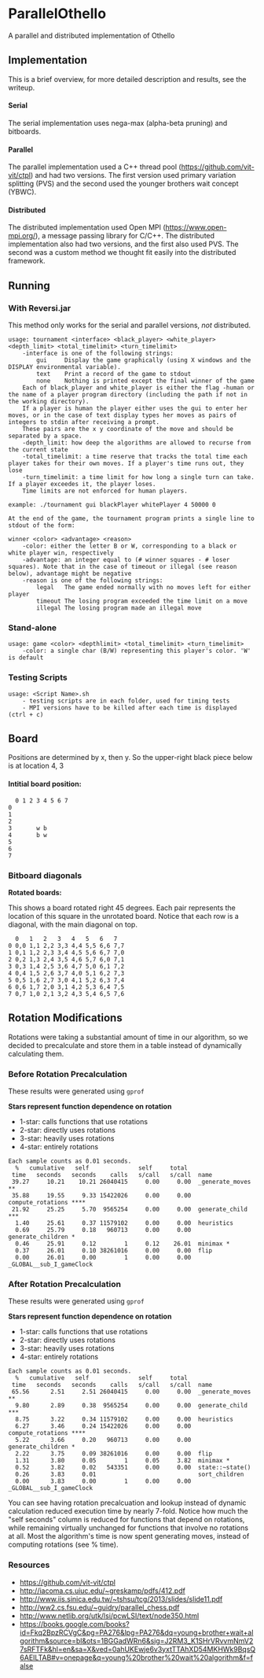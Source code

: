 # ParallelOthello
A parallel and distributed implementation of Othello

## Implementation

This is a brief overview, for more detailed description and results, see the writeup.

#### Serial

The serial implementation uses nega-max (alpha-beta pruning) and bitboards.

#### Parallel

The parallel implementation used a C++ thread pool (https://github.com/vit-vit/ctpl) and had two versions. The first version used primary variation splitting (PVS) and the second used the younger brothers wait concept (YBWC).

#### Distributed

The distributed implementation used Open MPI (https://www.open-mpi.org/), a message passing library for C/C++. The distributed implementation also had two versions, and the first also used PVS. The second was a custom method we thought fit easily into the distributed framework.

## Running

### With Reversi.jar
This method only works for the serial and parallel versions, *not* distributed.

	usage: tournament <interface> <black_player> <white_player> <depth_limit> <total_timelimit> <turn_timelimit>
		-interface is one of the following strings:
			gui 	Display the game graphically (using X windows and the DISPLAY environmental variable).
			text 	Print a record of the game to stdout
			none 	Nothing is printed except the final winner of the game
		Each of black_player and white_player is either the flag -human or the name of a player program directory (including the path if not in the working directory).
		If a player is human the player either uses the gui to enter her moves, or in the case of text display types her moves as pairs of integers to stdin after receiving a prompt.
		These pairs are the x y coordinate of the move and should be separated by a space.
		-depth_limit: how deep the algorithms are allowed to recurse from the current state
		-total_timelimit: a time reserve that tracks the total time each player takes for their own moves. If a player's time runs out, they lose
		-turn_timelimit: a time limit for how long a single turn can take. If a player exceedes it, the player loses.
		Time limits are not enforced for human players.

	example: ./tournament gui blackPlayer whitePlayer 4 50000 0

	At the end of the game, the tournament program prints a single line to stdout of the form:

	winner <color> <advantage> <reason>
		-color: either the letter B or W, corresponding to a black or white player win, respectively
		-advantage: an integer equal to (# winner squares - # loser squares). Note that in the case of timeout or illegal (see reason below), advantage might be negative
		-reason is one of the following strings:
			legal 	The game ended normally with no moves left for either player
			timeout The losing program exceeded the time limit on a move
			illegal The losing program made an illegal move
			
### Stand-alone
    usage: game <color> <depthlimit> <total_timelimit> <turn_timelimit>
        -color: a single char (B/W) representing this player's color. 'W' is default

### Testing Scripts
	usage: <Script Name>.sh
		- testing scripts are in each folder, used for timing tests
		- MPI versions have to be killed after each time is displayed (ctrl + c)



## Board

Positions are determined by x, then y. So the upper-right black piece below is at location 4, 3

#### Intitial board position:

	  0 1 2 3 4 5 6 7
	0
	1
	2
	3       w b
	4       b w
	5
	6
	7


### Bitboard diagonals

**Rotated boards:**

This shows a board rotated right 45 degrees. Each pair represents the location of this square in the unrotated board. Notice that each row is a diagonal, with the main diagonal on top.

	  0   1   2   3   4   5   6   7
	0 0,0 1,1 2,2 3,3 4,4 5,5 6,6 7,7
	1 0,1 1,2 2,3 3,4 4,5 5,6 6,7 7,0
	2 0,2 1,3 2,4 3,5 4,6 5,7 6,0 7,1
	3 0,3 1,4 2,5 3,6 4,7 5,0 6,1 7,2
	4 0,4 1,5 2,6 3,7 4,0 5,1 6,2 7,3
	5 0,5 1,6 2,7 3,0 4,1 5,2 6,3 7,4
	6 0,6 1,7 2,0 3,1 4,2 5,3 6,4 7,5
	7 0,7 1,0 2,1 3,2 4,3 5,4 6,5 7,6
	
	
	
## Rotation Modifications

Rotations were taking a substantial amount of time in our algorithm, so we decided to precalculate and store them in a table instead of dynamically calculating them.

### Before Rotation Precalculation

These results were generated using `gprof`

**Stars represent function dependence on rotation**
- 1-star: calls functions that use rotations
- 2-star: directly uses rotations
- 3-star: heavily uses rotations
- 4-star: entirely rotations

<!-- -->
    Each sample counts as 0.01 seconds.
      %   cumulative   self              self     total
     time   seconds   seconds    calls   s/call   s/call  name
     39.27     10.21    10.21 26040415     0.00     0.00  _generate_moves **
     35.88     19.55     9.33 15422026     0.00     0.00  compute_rotations ****
     21.92     25.25     5.70  9565254     0.00     0.00  generate_child ***
      1.40     25.61     0.37 11579102     0.00     0.00  heuristics
      0.69     25.79     0.18   960713     0.00     0.00  generate_children *
      0.46     25.91     0.12        1     0.12    26.01  minimax *
      0.37     26.01     0.10 38261016     0.00     0.00  flip
      0.00     26.01     0.00        1     0.00     0.00  _GLOBAL__sub_I_gameClock


### After Rotation Precalculation

These results were generated using `gprof`

**Stars represent function dependence on rotation**
- 1-star: calls functions that use rotations
- 2-star: directly uses rotations
- 3-star: heavily uses rotations
- 4-star: entirely rotations

<!-- -->
    Each sample counts as 0.01 seconds.
      %   cumulative   self              self     total
     time   seconds   seconds    calls   s/call   s/call  name
     65.56      2.51     2.51 26040415     0.00     0.00  _generate_moves **
      9.80      2.89     0.38  9565254     0.00     0.00  generate_child ***
      8.75      3.22     0.34 11579102     0.00     0.00  heuristics
      6.27      3.46     0.24 15422026     0.00     0.00  compute_rotations ****
      5.22      3.66     0.20   960713     0.00     0.00  generate_children *
      2.22      3.75     0.09 38261016     0.00     0.00  flip
      1.31      3.80     0.05        1     0.05     3.82  minimax *
      0.52      3.82     0.02   543351     0.00     0.00  state::~state()
      0.26      3.83     0.01                             sort_children
      0.00      3.83     0.00        1     0.00     0.00  _GLOBAL__sub_I_gameClock
	  
	  
	  
You can see having rotation precalcuation and lookup instead of dynamic calculation reduced execution time by nearly 7-fold. Notice how much the "self seconds" column is reduced for functions that depend on rotations, while remaining virtually unchanged for functions that involve no rotations at all. Most the algorithm's time is now spent generating moves, instead of computing rotations (see % time).

### Resources

- https://github.com/vit-vit/ctpl
- http://iacoma.cs.uiuc.edu/~greskamp/pdfs/412.pdf
- http://www.iis.sinica.edu.tw/~tshsu/tcg/2013/slides/slide11.pdf
- http://ww2.cs.fsu.edu/~guidry/parallel_chess.pdf
- http://www.netlib.org/utk/lsi/pcwLSI/text/node350.html
- https://books.google.com/books?id=Fkq2BpzRCVgC&pg=PA276&lpg=PA276&dq=young+brother+wait+algorithm&source=bl&ots=1BGGadWRn6&sig=J2RM3_K1SHrVRvvmNmV27sRFTFk&hl=en&sa=X&ved=0ahUKEwje6v3yxtTTAhXD54MKHWk9BqsQ6AEILTAB#v=onepage&q=young%20brother%20wait%20algorithm&f=false
